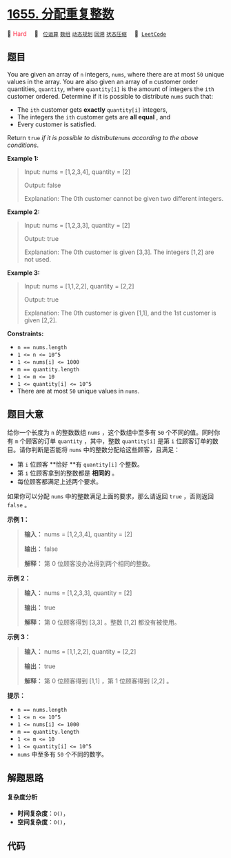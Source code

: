 # [1655. 分配重复整数](https://leetcode.com/problems/distribute-repeating-integers)

🔴 <font color=#ff334b>Hard</font>&emsp; 🔖&ensp; [`位运算`](/leetcode/outline/tag/bit-manipulation.md) [`数组`](/leetcode/outline/tag/array.md) [`动态规划`](/leetcode/outline/tag/dynamic-programming.md) [`回溯`](/leetcode/outline/tag/backtracking.md) [`状态压缩`](/leetcode/outline/tag/bitmask.md)&emsp; 🔗&ensp;[`LeetCode`](https://leetcode.com/problems/distribute-repeating-integers)


## 题目

You are given an array of `n` integers, `nums`, where there are at most `50`
unique values in the array. You are also given an array of `m` customer order
quantities, `quantity`, where `quantity[i]` is the amount of integers the
`ith` customer ordered. Determine if it is possible to distribute `nums` such
that:

  * The `ith` customer gets **exactly** `quantity[i]` integers,
  * The integers the `ith` customer gets are **all equal** , and
  * Every customer is satisfied.

Return `true` _if it is possible to distribute_`nums` _according to the above
conditions_.



**Example 1:**

> Input: nums = [1,2,3,4], quantity = [2]
> 
> Output: false
> 
> Explanation: The 0th customer cannot be given two different integers.

**Example 2:**

> Input: nums = [1,2,3,3], quantity = [2]
> 
> Output: true
> 
> Explanation: The 0th customer is given [3,3]. The integers [1,2] are not used.

**Example 3:**

> Input: nums = [1,1,2,2], quantity = [2,2]
> 
> Output: true
> 
> Explanation: The 0th customer is given [1,1], and the 1st customer is given [2,2].

**Constraints:**

  * `n == nums.length`
  * `1 <= n <= 10^5`
  * `1 <= nums[i] <= 1000`
  * `m == quantity.length`
  * `1 <= m <= 10`
  * `1 <= quantity[i] <= 10^5`
  * There are at most `50` unique values in `nums`.


## 题目大意

给你一个长度为 `n` 的整数数组 `nums` ，这个数组中至多有 `50` 个不同的值。同时你有 `m` 个顾客的订单 `quantity`
，其中，整数 `quantity[i]` 是第 `i` 位顾客订单的数目。请你判断是否能将 `nums` 中的整数分配给这些顾客，且满足：

  * 第 `i` 位顾客 **恰好  **有 `quantity[i]` 个整数。
  * 第 `i` 位顾客拿到的整数都是 **相同的**  。
  * 每位顾客都满足上述两个要求。

如果你可以分配 `nums` 中的整数满足上面的要求，那么请返回 `true` ，否则返回 `false` 。



**示例 1：**

> 
> 
> 
> 
> 
> **输入：** nums = [1,2,3,4], quantity = [2]
> 
> **输出：** false
> 
> **解释：** 第 0 位顾客没办法得到两个相同的整数。
> 
> 

**示例 2：**

> 
> 
> 
> 
> 
> **输入：** nums = [1,2,3,3], quantity = [2]
> 
> **输出：** true
> 
> **解释：** 第 0 位顾客得到 [3,3] 。整数 [1,2] 都没有被使用。
> 
> 

**示例 3：**

> 
> 
> 
> 
> 
> **输入：** nums = [1,1,2,2], quantity = [2,2]
> 
> **输出：** true
> 
> **解释：** 第 0 位顾客得到 [1,1] ，第 1 位顾客得到 [2,2] 。
> 
> 



**提示：**

  * `n == nums.length`
  * `1 <= n <= 10^5`
  * `1 <= nums[i] <= 1000`
  * `m == quantity.length`
  * `1 <= m <= 10`
  * `1 <= quantity[i] <= 10^5`
  * `nums` 中至多有 `50` 个不同的数字。


## 解题思路

#### 复杂度分析

- **时间复杂度**：`O()`，
- **空间复杂度**：`O()`，

## 代码

```javascript

```